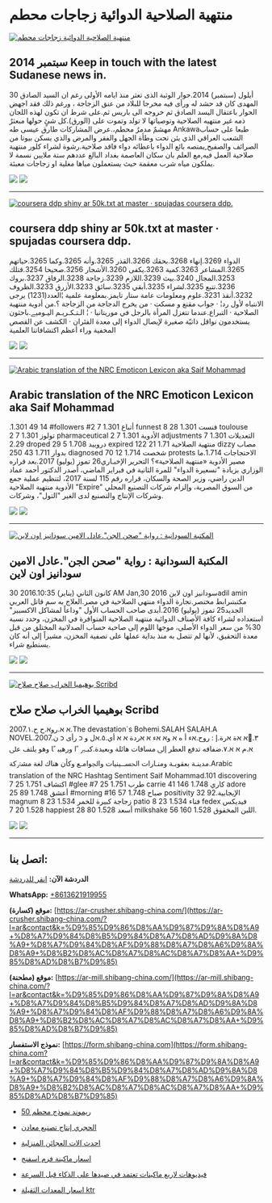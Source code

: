 # منتهية الصلاحية الدوائية زجاجات محطم

<a href="https://swt.shibang-china.com/?l=ar&img&k=%D9%85%D9%86%D8%AA%D9%87%D9%8A%D8%A9+%D8%A7%D9%84%D8%B5%D9%84%D8%A7%D8%AD%D9%8A%D8%A9+%D8%A7%D9%84%D8%AF%D9%88%D8%A7%D8%A6%D9%8A%D8%A9+%D8%B2%D8%AC%D8%A7%D8%AC%D8%A7%D8%AA+%D9%85%D8%AD%D8%B7%D9%85" target="_blank">![منتهية الصلاحية الدوائية زجاجات محطم](http://static.shibang-china.com/all-800x300/979.jpg)</a>

## سبتمبر 2014 Keep in touch with the latest Sudanese news in.
30 أيلول (سبتمبر) 2014.حوار الوثبة الذى تعثر منذ ايامه الأولى رغم ان السيد الصادق المهدى كان قد حشد له ورأى فيه مخرجا للبلاد من عنق الزجاجة ، ورغم ذلك فقد اجهض الحوار باعتقال اليسد الصادق ثم خروجه الى باريس ثم.على شرط ان تكون لهذه اللجان ذمه غير منتهيه الصلاحية وتوصياتها لا تولد وتموت على (الورق).كل شئٍ حولها مبعثرٌ مهشمٌ مدمرٌ محطم،.عرض المشاركات طارق عيسى طه Ankawaطبعا على حساب الشعب العراقي الذي يئن تحت وطأة الجهل والفقر والمرض والذي يسكن بيوتا من الصرائف والصفيح,يمتصه بائع الدواء باعطائه دواء فاقد صلاحية.رشوة لشراء كلور منتهية صلاحية العمل فيه,مع العلم بان سكان العاصمة بغداد البالغ عددهم ستة ملايين نسمة لا يملكون مياه شرب معقمة حيث يستعملون مياها مغلية او زجاجات معبئة.


<a href="https://whatsapp.shibangsoft.com/WhatsApp.php" target="_blank" title="WhatsApp">![](http://static.shibang-china.com/icon/whatsapp.png)</a> <a href="https://swt.shibang-china.com/?l=ar&icon&k=%D9%85%D9%86%D8%AA%D9%87%D9%8A%D8%A9+%D8%A7%D9%84%D8%B5%D9%84%D8%A7%D8%AD%D9%8A%D8%A9+%D8%A7%D9%84%D8%AF%D9%88%D8%A7%D8%A6%D9%8A%D8%A9+%D8%B2%D8%AC%D8%A7%D8%AC%D8%A7%D8%AA+%D9%85%D8%AD%D8%B7%D9%85" target="_blank">![](http://static.shibang-china.com/icon/chat-ar.png)</a>

---

<a href="https://swt.shibang-china.com/?l=ar&img&k=%D9%85%D9%86%D8%AA%D9%87%D9%8A%D8%A9+%D8%A7%D9%84%D8%B5%D9%84%D8%A7%D8%AD%D9%8A%D8%A9+%D8%A7%D9%84%D8%AF%D9%88%D8%A7%D8%A6%D9%8A%D8%A9+%D8%B2%D8%AC%D8%A7%D8%AC%D8%A7%D8%AA+%D9%85%D8%AD%D8%B7%D9%85" target="_blank">![coursera ddp shiny ar 50k.txt at master · spujadas coursera ddp.](http://static.shibang-china.com/all-800x300/1033.jpg)</a>

## coursera ddp shiny ar 50k.txt at master · spujadas coursera ddp.
الدواء 3269.إنهاء 3268.بحقك 3266.القذر 3265.وأنه 3265.وكما 3265.حياتهم 3265.المشاعر 3263.كمية 3263.يكفى 3260.الأشجار 3256.صحيحا 3254.قتلك 3253.المجال 3240.بيث 3239.اللازم 3239.زجاجة 3238.الرفاق 3237.بروك 3236.تتبع 3235.لشراء 3235.أبقي 3235.سائق 3233.الأزرق 3233.الظروف 3232.أنقذ 3231.علوم ومعلومات عامة ستار تايمز.بمعلومة علمية ¦العدد(1231) يرجى الانتباه لأول رد¦ &middot; جواب مقنع و مسكت &middot; من يخرج الدجاجة من الزجاجة ؟.من أدوية منتهية الصلاحية &middot; التبراع.عندما تتغزل المرأة بالرجل في موريتانيا &middot; ¦ الـتـكـريـم اليـوميے.باحثون يستخدمون نواقل ذاتيّة صغيرة لإيصال الدواء إلى معدة الفئران &middot; الكشف عن القصص المخفية وراء أعظم اكتشافاتنا العلمية


<a href="https://whatsapp.shibangsoft.com/WhatsApp.php" target="_blank" title="WhatsApp">![](http://static.shibang-china.com/icon/whatsapp.png)</a> <a href="https://swt.shibang-china.com/?l=ar&icon&k=%D9%85%D9%86%D8%AA%D9%87%D9%8A%D8%A9+%D8%A7%D9%84%D8%B5%D9%84%D8%A7%D8%AD%D9%8A%D8%A9+%D8%A7%D9%84%D8%AF%D9%88%D8%A7%D8%A6%D9%8A%D8%A9+%D8%B2%D8%AC%D8%A7%D8%AC%D8%A7%D8%AA+%D9%85%D8%AD%D8%B7%D9%85" target="_blank">![](http://static.shibang-china.com/icon/chat-ar.png)</a>

---

<a href="https://swt.shibang-china.com/?l=ar&img&k=%D9%85%D9%86%D8%AA%D9%87%D9%8A%D8%A9+%D8%A7%D9%84%D8%B5%D9%84%D8%A7%D8%AD%D9%8A%D8%A9+%D8%A7%D9%84%D8%AF%D9%88%D8%A7%D8%A6%D9%8A%D8%A9+%D8%B2%D8%AC%D8%A7%D8%AC%D8%A7%D8%AA+%D9%85%D8%AD%D8%B7%D9%85" target="_blank">![Arabic translation of the NRC Emoticon Lexicon aka Saif Mohammad](http://static.shibang-china.com/all-800x300/456.jpg)</a>

## Arabic translation of the NRC Emoticon Lexicon aka Saif Mohammad
.1.301 49 14 #followers #أتباع 1.301 7 2 funnest فنست 1.301 28 8 toulouse تولوز 1.301 7 2 pharmaceutical الأدوية 1.301 7 2 adjustments التعديلات 1.301 7 2.29 droped دروبيد 1.708 5 29 expired منتهية الصلاحية 1.71 21 122 dizzy مصاب بدوار 1.711 43 250 diagnosed شخصت 1.714 12 70 protests الاحتجاجات 1.714.ما مصير الأدوية «منتهية الصلاحية»؟ التحرير الإخبـاري26 تموز (يوليو) 2017.بعد قراره الوزاري بزيادة &quot;تسعيرة الدواء&quot; للمرة الثانية في فبراير الماضي، أصدر الدكتور أحمد عماد الدين راضي، وزير الصحة والسكان، قراره رقم 115 لسنة 2017، لتنظيم عملية جمع الأدوية منتهية الصلاحية &quot;Expire&quot; من السوق المصرية، وإلزام شركات التصنيع المحلي وشركات الإنتاج والتصنيع لدى الغير &quot;التول&quot;، وشركات.


<a href="https://whatsapp.shibangsoft.com/WhatsApp.php" target="_blank" title="WhatsApp">![](http://static.shibang-china.com/icon/whatsapp.png)</a> <a href="https://swt.shibang-china.com/?l=ar&icon&k=%D9%85%D9%86%D8%AA%D9%87%D9%8A%D8%A9+%D8%A7%D9%84%D8%B5%D9%84%D8%A7%D8%AD%D9%8A%D8%A9+%D8%A7%D9%84%D8%AF%D9%88%D8%A7%D8%A6%D9%8A%D8%A9+%D8%B2%D8%AC%D8%A7%D8%AC%D8%A7%D8%AA+%D9%85%D8%AD%D8%B7%D9%85" target="_blank">![](http://static.shibang-china.com/icon/chat-ar.png)</a>

---

<a href="https://swt.shibang-china.com/?l=ar&img&k=%D9%85%D9%86%D8%AA%D9%87%D9%8A%D8%A9+%D8%A7%D9%84%D8%B5%D9%84%D8%A7%D8%AD%D9%8A%D8%A9+%D8%A7%D9%84%D8%AF%D9%88%D8%A7%D8%A6%D9%8A%D8%A9+%D8%B2%D8%AC%D8%A7%D8%AC%D8%A7%D8%AA+%D9%85%D8%AD%D8%B7%D9%85" target="_blank">![المكتبة السودانية : رواية &quot;صحن الجن&quot;.عادل الامين سودانيز اون لاين](http://static.shibang-china.com/all-800x300/1340.jpg)</a>

## المكتبة السودانية : رواية &quot;صحن الجن&quot;.عادل الامين سودانيز اون لاين
30 كانون الثاني (يناير) 2016.10:35 AM Jan,30 2016 سودانيز اون لاينadil amin مكتبتىرابط مختصر.تجارة الدواء منتهي الصلاحية في مصر.العلاج به سم قاتل العربي الجديد25 تموز (يوليو) 2016.أبدى صاحب الحساب الأول &quot;وداعاً لمشاكل الاكسبير&quot; استعداده لشراء كافة الأصناف الدوائية منتهية الصلاحية المتوافرة في المخزن، وحدد نسبة 30% من سعر الدواء الأصلي، موجها اللوم إلى صاحبة حساب الصدلانية المختلق من قبل معدة التحقيق، لأنها لم تتصل به منذ بداية عملها على تصفية المخزن، مشيراً إلى أنه كان يستطيع شراء.


<a href="https://whatsapp.shibangsoft.com/WhatsApp.php" target="_blank" title="WhatsApp">![](http://static.shibang-china.com/icon/whatsapp.png)</a> <a href="https://swt.shibang-china.com/?l=ar&icon&k=%D9%85%D9%86%D8%AA%D9%87%D9%8A%D8%A9+%D8%A7%D9%84%D8%B5%D9%84%D8%A7%D8%AD%D9%8A%D8%A9+%D8%A7%D9%84%D8%AF%D9%88%D8%A7%D8%A6%D9%8A%D8%A9+%D8%B2%D8%AC%D8%A7%D8%AC%D8%A7%D8%AA+%D9%85%D8%AD%D8%B7%D9%85" target="_blank">![](http://static.shibang-china.com/icon/chat-ar.png)</a>

---

<a href="https://swt.shibang-china.com/?l=ar&img&k=%D9%85%D9%86%D8%AA%D9%87%D9%8A%D8%A9+%D8%A7%D9%84%D8%B5%D9%84%D8%A7%D8%AD%D9%8A%D8%A9+%D8%A7%D9%84%D8%AF%D9%88%D8%A7%D8%A6%D9%8A%D8%A9+%D8%B2%D8%AC%D8%A7%D8%AC%D8%A7%D8%AA+%D9%85%D8%AD%D8%B7%D9%85" target="_blank">![بوهيميا الخراب صلاح صلاح Scribd](http://static.shibang-china.com/all-800x300/1455.jpg)</a>

## بوهيميا الخراب صلاح صلاح Scribd
א א.روא.ح ح.2007.١.The devastation`s Bohemi.SALAH SALAH.A NOVEL.2007.٣.ًא אة אرة.إ : روح.אء أ ه א وא אء א אردة א א أي.٥.אل و כ رأى כ ن א.م א א.٧.ﺿﻔﺎﻓﻪ ﺗﺪﻓﻊ اﻟﻌﻄﺮ إﱃ ﻣﺴﺎﻓﺎت ﻫﺎﺋﻠﺔ ﻭﺑﻌﻴﺪة.ﻛﺒـﲑ ﹰا ﻭرﻫﻴﺒ ﹰﺎ ﻭﻫﻮ ﻳﻠﺘﻒ ﻋﲆ ﻣﺪﻳﻨـﺔ ﺑﻌﻘﻮﺑـﺔ ﻭﻣﻨـﺎرات اﳊﺴــﻴﻨﻴﺎت ﻭاﳉﻮاﻣـﻊ ﻭﻛﺄﻥ ﻫﻨﺎﻙ ﻟﻐﺔ ﻣﺸﱰﻛﺔ.Arabic translation of the NRC Hashtag Sentiment Saif Mohammad.101 discovering اكتشاف 1.751 25 7 #glee #طرب 1.751 25 7 carrie كاري 1.748 146 41 adore أعشق 1.748 89 25 #morning #صباح 1.748 57 16 positivity الإيجابية.92 32 magnum زجاجة كبيرة للخمر 1.534 23 8 patio فناء 1.534 23 8 fedex فيديكس 1.528 20 7 happiest أسعد 1.528 80 28 milkshake اللبن المخفوق 1.528 160 56.


<a href="https://whatsapp.shibangsoft.com/WhatsApp.php" target="_blank" title="WhatsApp">![](http://static.shibang-china.com/icon/whatsapp.png)</a> <a href="https://swt.shibang-china.com/?l=ar&icon&k=%D9%85%D9%86%D8%AA%D9%87%D9%8A%D8%A9+%D8%A7%D9%84%D8%B5%D9%84%D8%A7%D8%AD%D9%8A%D8%A9+%D8%A7%D9%84%D8%AF%D9%88%D8%A7%D8%A6%D9%8A%D8%A9+%D8%B2%D8%AC%D8%A7%D8%AC%D8%A7%D8%AA+%D9%85%D8%AD%D8%B7%D9%85" target="_blank">![](http://static.shibang-china.com/icon/chat-ar.png)</a>

---
## اتصل بنا:

**الدردشة الآن:** [انقر للدردشة](https://swt.shibang-china.com?l=ar&contact&k=%D9%85%D9%86%D8%AA%D9%87%D9%8A%D8%A9+%D8%A7%D9%84%D8%B5%D9%84%D8%A7%D8%AD%D9%8A%D8%A9+%D8%A7%D9%84%D8%AF%D9%88%D8%A7%D8%A6%D9%8A%D8%A9+%D8%B2%D8%AC%D8%A7%D8%AC%D8%A7%D8%AA+%D9%85%D8%AD%D8%B7%D9%85)

**WhatsApp:**  [+8613621919955](https://whatsapp.shibangsoft.com/WhatsApp.php)

**موقع (كسارة):** [https://ar-crusher.shibang-china.com/](https://ar-crusher.shibang-china.com/?l=ar&contact&k=%D9%85%D9%86%D8%AA%D9%87%D9%8A%D8%A9+%D8%A7%D9%84%D8%B5%D9%84%D8%A7%D8%AD%D9%8A%D8%A9+%D8%A7%D9%84%D8%AF%D9%88%D8%A7%D8%A6%D9%8A%D8%A9+%D8%B2%D8%AC%D8%A7%D8%AC%D8%A7%D8%AA+%D9%85%D8%AD%D8%B7%D9%85)

**موقع (مطحنة):** [https://ar-mill.shibang-china.com/](https://ar-mill.shibang-china.com/?l=ar&contact&k=%D9%85%D9%86%D8%AA%D9%87%D9%8A%D8%A9+%D8%A7%D9%84%D8%B5%D9%84%D8%A7%D8%AD%D9%8A%D8%A9+%D8%A7%D9%84%D8%AF%D9%88%D8%A7%D8%A6%D9%8A%D8%A9+%D8%B2%D8%AC%D8%A7%D8%AC%D8%A7%D8%AA+%D9%85%D8%AD%D8%B7%D9%85)

**نموذج الاستفسار:** [https://form.shibang-china.com](https://form.shibang-china.com?l=ar&contact&k=%D9%85%D9%86%D8%AA%D9%87%D9%8A%D8%A9+%D8%A7%D9%84%D8%B5%D9%84%D8%A7%D8%AD%D9%8A%D8%A9+%D8%A7%D9%84%D8%AF%D9%88%D8%A7%D8%A6%D9%8A%D8%A9+%D8%B2%D8%AC%D8%A7%D8%AC%D8%A7%D8%AA+%D9%85%D8%AD%D8%B7%D9%85)

* [ريموند نموذج محطم 50](../24/%D8%B1%D9%8A%D9%85%D9%88%D9%86%D8%AF%20%D9%86%D9%85%D9%88%D8%B0%D8%AC%20%D9%85%D8%AD%D8%B7%D9%85%2050.md)

* [الحجري إنتاج تصنيع معادن](../21/%D8%A7%D9%84%D8%AD%D8%AC%D8%B1%D9%8A%20%D8%A5%D9%86%D8%AA%D8%A7%D8%AC%20%D8%AA%D8%B5%D9%86%D9%8A%D8%B9%20%D9%85%D8%B9%D8%A7%D8%AF%D9%86.md)

* [احدث الات العجائن المنزلية](../22/%D8%A7%D8%AD%D8%AF%D8%AB%20%D8%A7%D9%84%D8%A7%D8%AA%20%D8%A7%D9%84%D8%B9%D8%AC%D8%A7%D8%A6%D9%86%20%D8%A7%D9%84%D9%85%D9%86%D8%B2%D9%84%D9%8A%D8%A9.md)

* [اسعار ماكينة فرم اسفنج](../22/%D8%A7%D8%B3%D8%B9%D8%A7%D8%B1%20%D9%85%D8%A7%D9%83%D9%8A%D9%86%D8%A9%20%D9%81%D8%B1%D9%85%20%D8%A7%D8%B3%D9%81%D9%86%D8%AC.md)

* [فيديوهات لاربع ماكينات تعتمد في صيدها على الذكاء قبل السرعة](../21/%D9%81%D9%8A%D8%AF%D9%8A%D9%88%D9%87%D8%A7%D8%AA%20%D9%84%D8%A7%D8%B1%D8%A8%D8%B9%20%D9%85%D8%A7%D9%83%D9%8A%D9%86%D8%A7%D8%AA%20%D8%AA%D8%B9%D8%AA%D9%85%D8%AF%20%D9%81%D9%8A%20%D8%B5%D9%8A%D8%AF%D9%87%D8%A7%20%D8%B9%D9%84%D9%89%20%D8%A7%D9%84%D8%B0%D9%83%D8%A7%D8%A1%20%D9%82%D8%A8%D9%84%20%D8%A7%D9%84%D8%B3%D8%B1%D8%B9%D8%A9.md)

* [اسعار المعدات الثقيلة ktr](../21/%D8%A7%D8%B3%D8%B9%D8%A7%D8%B1%20%D8%A7%D9%84%D9%85%D8%B9%D8%AF%D8%A7%D8%AA%20%D8%A7%D9%84%D8%AB%D9%82%D9%8A%D9%84%D8%A9%20ktr.md)